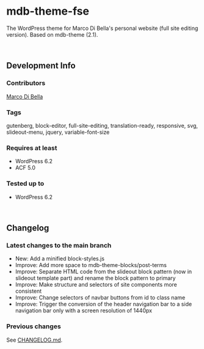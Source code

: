 # mdb-theme-fse
The WordPress theme for Marco Di Bella's personal website (full site editing version). Based on mdb-theme (2.1).

<br>

## Development Info

### Contributors
[Marco Di Bella](https://github.com/mdibella-dev)

### Tags
gutenberg, block-editor, full-site-editing, translation-ready, responsive, svg, slideout-menu, jquery, variable-font-size

### Requires at least

* WordPress 6.2
* ACF 5.0

### Tested up to

* WordPress 6.2

<br>

## Changelog

### Latest changes to the main branch

* New: Add a minified block-styles.js
* Improve: Add more space to mdb-theme-blocks/post-terms
* Improve: Separate HTML code from the slideout block pattern (now in slideout template part) and rename the block pattern to primary
* Improve: Make structure and selectors of site components more consistent
* Improve: Change selectors of navbar buttons from id to class name
* Improve: Trigger the conversion of the header navigation bar to a side navigation bar only with a screen resolution of 1440px

### Previous changes

See [CHANGELOG.md](https://github.com/mdibella-dev/mdb-theme-fse/blob/main/CHANGELOG.md).
